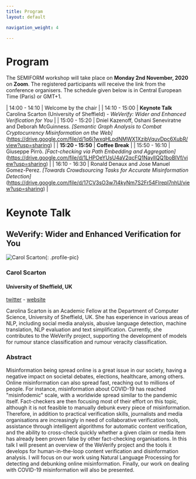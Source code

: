 ```yaml
---
title: Program
layout: default

navigation_weight: 4

---
```


# Program

The SEMIFORM workshop will take place on **Monday 2nd November, 2020** on **Zoom**. The registered participants will receive the link from the conference organisers. The schedule given below is in Central European Time (Paris) or GMT+1.

| 14:00 - 14:10	| Welcome by the chair |
| 14:10 - 15:00	| **Keynote Talk** Carolina Scarton (University of Sheffield) - *WeVerify: Wider and Enhanced Verification for You* |
| 15:00 - 15:20	| Dniel Kazenoff, Oshani Seneviratne and Deborah McGuinness. *[Semantic Graph Analysis to Combat Cryptocurrency Misinformation on the Web]*(https://drive.google.com/file/d/1q6i1wxqHLpdNMWX1XzibVquvDpc6XubR/view?usp=sharing) |
| **15:20 - 15:50**	| **Coffee Break** |
| 15:50 - 16:10	| Giuseppe Pirrò. *[Fact-checking via Path Embedding and Aggregation]*(https://drive.google.com/file/d/1LHPOeYUsU4aV2qcFQ1NaylIQQ1boBIVf/view?usp=sharing) |
| 16:10 - 16:30	| Ronald Denaux and Jose Manuel Gomez-Perez. *[Towards Crowdsourcing Tasks for Accurate Misinformation Detection]*(https://drive.google.com/file/d/17CV3sO3w7I4kyNm7S2Fr54Flrepl7nhU/view?usp=sharing) |

# Keynote Talk

## WeVerify: Wider and Enhanced Verification for You

<section markdown="1">

![Carol Scarton](https://carolscarton.github.io/img/CScarton-format.jpg){: .profile-pic}
### Carol Scarton
#### University of Sheffield, UK
[twitter](http://twitter.com/carolscarton) - [website](https://carolscarton.github.io)

<p class="textblock" markdown="1">

Carolina Scarton is an Academic Fellow at the Department of Computer Science, University of Sheffield, UK. She has experience in various areas of NLP, including social media analysis, abusive language detection, machine translation, NLP evaluation and text simplification. Currently, she contributes to the WeVerify project, supporting the development of models for rumour stance classification and rumour veracity classification.
</p>

</section>

### Abstract
Misinformation being spread online is a great issue in our society, having a negative impact on societal debates, elections, healthcare, among others. Online misinformation can also spread fast, reaching out to millions of people. For instance, misinformation about COVID-19 has reached "misinfodemic" scale, with a worldwide spread similar to the pandemic itself. Fact-checkers are then focusing most of their effort on this topic, although it is not feasible to manually debunk every piece of misinformation. Therefore, in addition to
practical verification skills, journalists and media organisations are increasingly in need of collaborative verification tools, assistance through intelligent algorithms for automatic content verification, and the ability to cross-check quickly whether a given claim or media item has already been proven false by other fact-checking organisations. In
this talk I will present an overview of the WeVerify project and the tools it develops for human-in-the-loop content verification and disinformation analysis. I will focus on our work using Natural Language Processing for detecting and debunking online misinformation. Finally, our work on dealing with COVID-19 misinformation will also be presented.
